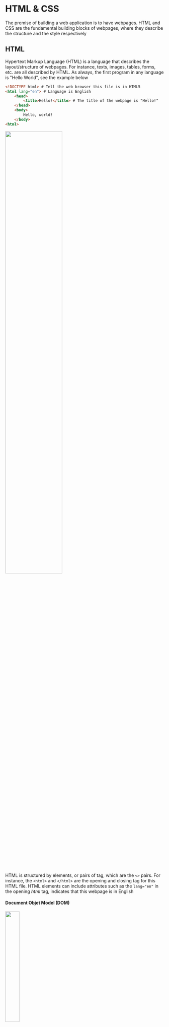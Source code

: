 # HTML & CSS

The premise of building a web application is to have webpages. HTML and CSS are the fundamental building blocks of webpages, where they describe the structure and the style respectively

## HTML

Hypertext Markup Language (HTML) is a language that describes the layout/structure of webpages. For instance, texts, images, tables, forms, etc. are all described by HTML. As always, the first program in any language is "Hello World", see the example below

```HTML
<!DOCTYPE html> # Tell the web browser this file is in HTML5
<html lang="en"> # Language is English
    <head>
        <title>Hello!</title> # The title of the webpage is "Hello!"
    </head>
    <body>
        Hello, world!
    </body>
<html>
```

<img src="https://user-images.githubusercontent.com/99038613/177906700-4fc0c79f-2e6f-4e4c-bb9d-a0e221c2a8b0.jpg" width=60%>

HTML is structured by elements, or pairs of tag, which are the `<>` pairs. For instance, the `<html>` and `</html>` are the opening and closing tag for this HTML file. HTML elements can include attributes such as the `lang="en"` in the opening _html_ tag, indicates that this webpage is in English

#### Document Objet Model (DOM)

<img src="https://user-images.githubusercontent.com/99038613/177905929-2bcfc647-b63a-41e1-b364-b8aa2ae0c986.jpg" height=30% width=30%>

The DOM is a convenient way of visualizing the way HTML elements relate to each other using a tree-like structure. Above is an example of the DOM layout for the "Hello, world" HTML file

#### More HTML Elements

Otherthan the html, head and body elements that are used in almost all the webpages, there are more elements to describe different layout of the webpage such as headings, lists, links, images or
bold/italics

Note: <!----> represents comments in HTML files

- **Headings**: `<h1></h1>`, `<h2></h2>`, ..., `<h6></h6>`
- **Lists**: `<ol></ol>`, `<ul></ul>`, `<li>,</li>`
- **Links**: `<a href="google.com">`
- **Images**: `<img src="image.png">`
- **Bold/Italics**: `<strong></strong>`, `<i></i>`

##### Example Program

```HTML
<!DOCTYPE html>
<html lang="en">
    <head>
        <title>HTML Elements</title>
    </head>
    <body>
        <!-- We can create headings using h1 through h6 as tags. -->
        <h1>A Large Heading</h1>
        <h2>A Smaller Heading</h2>
        <h6>The Smallest Heading</h6>

        <!-- The strong and i tags give us bold and italics respectively. -->
        A <strong>bold</strong> word and an <i>italicized</i> word!

        <!-- We can link to another page (such as cs50's page) using a. -->
        View the <a href="https://cs50.harvard.edu/">CS50 Website</a>!

        <!-- We used ul for an unordered list and ol for an ordered one. both ordered and unordered lists contain li, or list items. -->
        An unordered list:
        <ul>
            <li>foo</li>
            <li>bar</li>
            <li>baz</li>
        </ul>
        An ordered list:
        <ol>
            <li>foo</li>
            <li>bar</li>
            <li>baz</li>
        </ol>

        <!-- Images require a src attribute, which can be either the path to a file on your computer or the link to an image online.
        It also includes an alt attribute, which gives a description in case the image can't be loaded. -->
        An image:
        <img src="../../images/duck.jpeg" alt="Rubber Duck Picture">
        <!-- We can also see above that for some elements that don't contain other ones, closing tags are not necessary. -->

        <!-- Here, we use a br tag to add white space to the page. -->
        <br/> <br/>

        <!-- A few different tags are necessary to create a table. -->
        <table>
            <thead>
                <th>Ocean</th>
                <th>Average Depth</th>
                <th>Maximum Depth</th>
            </thead>
            <tbody>
                <tr>
                    <td>Pacific</td>
                    <td>4280 m</td>
                    <td>10911 m</td>
                </tr>
                <tr>
                    <td>Atlantic</td>
                    <td>3646 m</td>
                    <td>8486 m</td>
                </tr>
            </tbody>
        </table>
    </body>
<html>
```

<img src="https://user-images.githubusercontent.com/99038613/177905942-4f770665-a675-46d5-a93c-4433378095c8.jpg" height=40% width=40%>

#### Forms

The previous elements were not interactive, they only show something to the users. Forms are elements that can interact with users, users can enter texts, select from options or submit the form

##### Example Program

```HTML
<!DOCTYPE html>
<html lang="en">
<head>
    <title>Forms</title>
</head>
<body>
    <form>
        <input type="text" placeholder="First Name" name="first">
        <input type="password" placeholder="Password" name="password">
        <div>
            Favorite Color:
            <input name="color" type="radio" value="blue"> Blue
            <input name="color" type="radio" value="green"> Green
            <input name="color" type="radio" value="yellow"> Yellow
            <input name="color" type="radio" value="red"> Red

        </div>
        <input type="submit">
    </form>
</body>
</html>
```

<img src="https://user-images.githubusercontent.com/99038613/177906854-511465e3-a07a-4ffc-8c0d-fd2c8f0c76e3.jpg" width=60%>

## CSS

Cascading Style Sheet (CSS) is used to customize the appearance of a website. CSS properties can be applied to HTML elements to change the way they look to the users. For instance

```HTML
<!DOCTYPE html>
<html lang="en">
    <head>
        <title>Hello!</title>
    </head>
    <body>
        <h1 style="color: blue; text-align: center;">A Colorful Heading!</h1>
        Hello, world!
    </body>
<html>
```

<img src="https://user-images.githubusercontent.com/99038613/178088415-6c5ec938-4ae8-4b5f-88fb-ca3718b79261.jpg" width=60%>

By adding the attribute "style" in the h1 element, the heading turns to blue color and is aligned at the center of the webpage. This styling method is called "inline styling", which the style is specified within the HTML element
